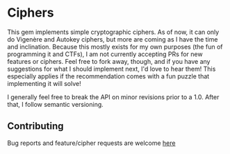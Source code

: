 # Ciphers

This gem implements simple cryptographic ciphers.  As of now, it can only do 
Vigenère and Autokey ciphers, but more are coming as I have the time and inclination.
Because this mostly exists for my own purposes (the fun of programming it and 
CTFs), I am not currently accepting PRs for new features or ciphers.  Feel free
to fork away, though, and if you have any suggestions for what I should
implement next, I'd love to hear them!  This especially applies if the
recommendation comes with a fun puzzle that implementing it will solve!

I generally feel free to break the API on minor revisions prior to a 1.0.  After
that, I follow semantic versioning.

## Contributing

Bug reports and feature/cipher requests are welcome
[here](https://github.com/ffleming/ciphers)

